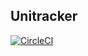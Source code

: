 ## Unitracker

[![CircleCI](https://circleci.com/gh/TrackerUNI/unitracker/tree/master.svg?style=svg)](https://circleci.com/gh/TrackerUNI/unitracker/tree/master)
